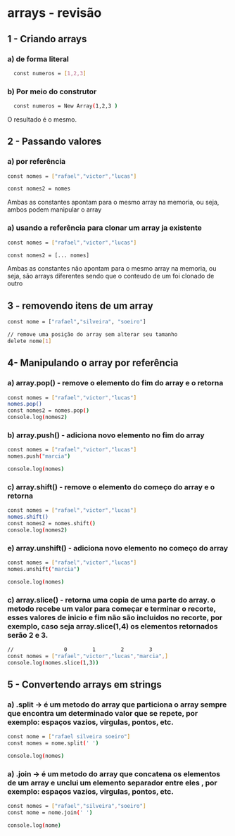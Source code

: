 # arrays - revisão

## 1 - Criando arrays

### a) de forma literal

```bash
  const numeros = [1,2,3]
```

### b) Por meio do construtor

```bash
  const numeros = New Array(1,2,3 )
```

O resultado é o mesmo.

## 2 - Passando valores

### a) por referência

```bash
const nomes = ["rafael","victor","lucas"]

const nomes2 = nomes
```

Ambas as constantes apontam para o mesmo array na memoria, ou seja, ambos podem manipular o array

### a) usando a referência para clonar um array ja existente

```bash
const nomes = ["rafael","victor","lucas"]

const nomes2 = [... nomes]
```

Ambas as constantes não apontam para o mesmo array na memoria, ou seja, são arrays diferentes sendo que o conteudo de um foi clonado de outro

## 3 - removendo itens de um array

```bash
const nome = ["rafael","silveira", "soeiro"]

// remove uma posição do array sem alterar seu tamanho
delete nome[1]
```

## 4- Manipulando o array por referência

### a) array.pop() - remove o elemento do fim do array e o retorna

```bash
const nomes = ["rafael","victor","lucas"]
nomes.pop()
const nomes2 = nomes.pop()
console.log(nomes2)
```

### b) array.push() - adiciona novo elemento no fim do array

```bash
const nomes = ["rafael","victor","lucas"]
nomes.push("marcia")

console.log(nomes)
```

### c) array.shift() - remove o elemento do começo do array e o retorna

```bash
const nomes = ["rafael","victor","lucas"]
nomes.shift()
const nomes2 = nomes.shift()
console.log(nomes2)
```

### e) array.unshift() - adiciona novo elemento no começo do array

```bash
const nomes = ["rafael","victor","lucas"]
nomes.unshift("marcia")

console.log(nomes)
```

### c) array.slice() - retorna uma copia de uma parte do array. o metodo recebe um valor para começar e terminar o recorte, esses valores de inicio e fim não são incluidos no recorte, por exemplo, caso seja array.slice(1,4) os elementos retornados serão 2 e 3.

```bash
//                0        1        2        3
const nomes = ["rafael","victor","lucas","marcia",]
console.log(nomes.slice(1,3))
```

## 5 - Convertendo arrays em strings

### a) .split -> é um metodo do array que particiona o array sempre que encontra um determinado valor que se repete, por exemplo: espaços vazios, virgulas, pontos, etc.

```bash
const nome = ["rafael silveira soeiro"]
const nomes = nome.split(' ')

console.log(nomes)
```

### a) .join -> é um metodo do array que concatena os elementos de um array e unclui um elemento separador entre eles , por exemplo: espaços vazios, virgulas, pontos, etc.

```bash
const nomes = ["rafael","silveira","soeiro"]
const nome = nome.join(' ')

console.log(nome)
```
